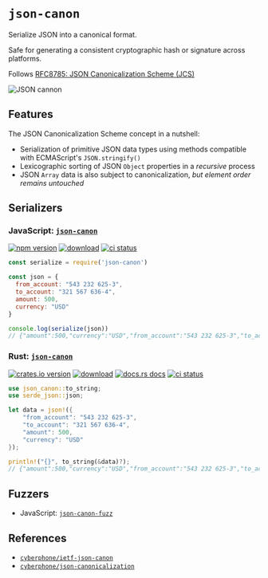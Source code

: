 # `json-canon`

Serialize JSON into a canonical format.

Safe for generating a consistent cryptographic hash or signature across platforms.

Follows [RFC8785: JSON Canonicalization Scheme (JCS)](https://tools.ietf.org/html/rfc8785)

![JSON cannon](https://i.imgur.com/OdH7hw1.png)

## Features

The JSON Canonicalization Scheme concept in a nutshell:

- Serialization of primitive JSON data types using methods compatible with ECMAScript's `JSON.stringify()`
- Lexicographic sorting of JSON `Object` properties in a *recursive* process
- JSON `Array` data is also subject to canonicalization, *but element order remains untouched*

## Serializers

### JavaScript: [`json-canon`](./js/json-canon)

[![npm version](https://img.shields.io/npm/v/json-canon.svg?style=flat-square)](https://www.npmjs.com/package/json-canon) [![download](https://img.shields.io/npm/dt/json-canon?style=flat-square)](https://www.npmjs.com/package/json-canon) [![ci status](https://img.shields.io/github/actions/workflow/status/ahdinosaur/json-canon/js.yml?branch=main&style=flat-square)](https://github.com/ahdinosaur/json-canon/actions/workflows/js.yml)

```js
const serialize = require('json-canon')

const json = {
  from_account: "543 232 625-3",
  to_account: "321 567 636-4",
  amount: 500,
  currency: "USD"
}

console.log(serialize(json))
// {"amount":500,"currency":"USD","from_account":"543 232 625-3","to_account":"321 567 636-4"}
```

### Rust: [`json-canon`](./rust/json-canon)

[![crates.io version](https://img.shields.io/crates/v/json-canon.svg?style=flat-square)](https://crates.io/crates/json-canon) [![download](https://img.shields.io/crates/d/json-canon.svg?style=flat-square)](https://crates.io/crates/json-canon) [![docs.rs docs](https://img.shields.io/badge/docs-latest-blue.svg?style=flat-square)](https://docs.rs/json-canon) [![ci status](https://img.shields.io/github/actions/workflow/status/ahdinosaur/json-canon/rust.yml?branch=main&style=flat-square)](https://github.com/ahdinosaur/json-canon/actions/workflows/rust.yml)

```rust
use json_canon::to_string;
use serde_json::json;

let data = json!({
    "from_account": "543 232 625-3",
    "to_account": "321 567 636-4",
    "amount": 500,
    "currency": "USD"
});

println!("{}", to_string(&data)?);
// {"amount":500,"currency":"USD","from_account":"543 232 625-3","to_account":"321 567 636-4"}
```

## Fuzzers

- JavaScript: [`json-canon-fuzz`](./js/json-canon-fuzz)

## References

- [`cyberphone/ietf-json-canon`](https://github.com/cyberphone/ietf-json-canon)
- [`cyberphone/json-canonicalization`](https://github.com/cyberphone/json-canonicalization)
